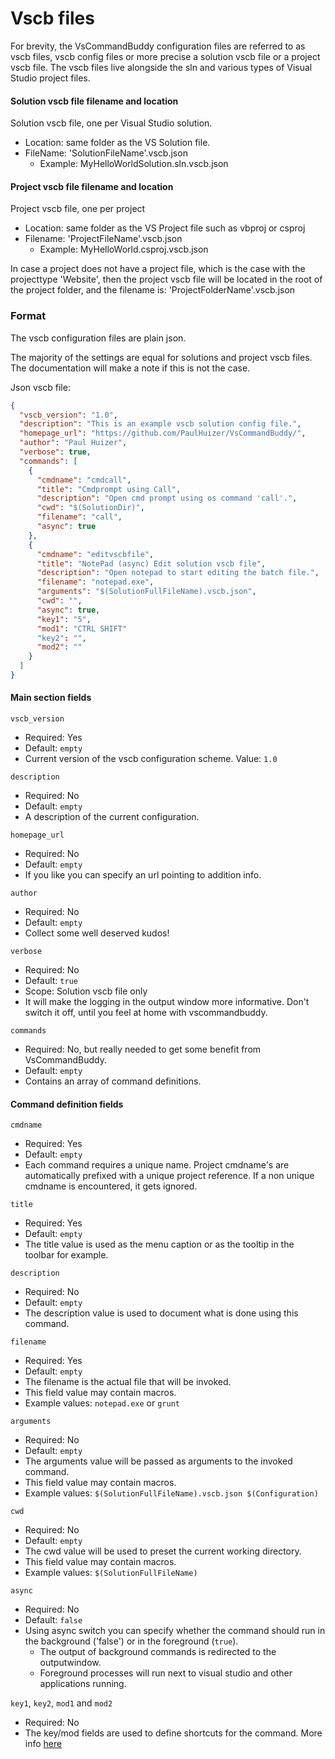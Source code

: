 # Vscb files

For brevity, the VsCommandBuddy configuration files are referred to as vscb files, vscb config files or more precise a solution 
vscb file or a project vscb file. The vscb files live alongside the sln and various types of Visual Studio project files.

#### Solution vscb file filename and location
Solution vscb file, one per Visual Studio solution.
- Location: same folder as the VS Solution file.
- FileName: 'SolutionFileName'.vscb.json
  - Example: MyHelloWorldSolution.sln.vscb.json

#### Project vscb file filename and location
Project vscb file, one per project
- Location: same folder as the VS Project file such as vbproj or csproj
- Filename: 'ProjectFileName'.vscb.json
  - Example: MyHelloWorld.csproj.vscb.json

In case a project does not have a project file, which is the case with the projecttype
'Website', then the project vscb file will be located in the root of the project folder, and
the filename is: 'ProjectFolderName'.vscb.json

### Format
The vscb configuration files are plain json. 

The majority of the settings are equal for solutions and project vscb files. The documentation will make a note if this is not the case.

Json vscb file:

```json
{
  "vscb_version": "1.0",
  "description": "This is an example vscb solution config file.",
  "homepage_url": "https://github.com/PaulHuizer/VsCommandBuddy/",
  "author": "Paul Huizer",
  "verbose": true,
  "commands": [
    {
      "cmdname": "cmdcall",
      "title": "Cmdprompt using Call",
      "description": "Open cmd prompt using os command 'call'.",
      "cwd": "$(SolutionDir)",
      "filename": "call",
      "async": true
    },
    {
      "cmdname": "editvscbfile",
      "title": "NotePad (async) Edit solution vscb file",
      "description": "Open notepad to start editing the batch file.",
      "filename": "notepad.exe",
      "arguments": "$(SolutionFullFileName).vscb.json",
      "cwd": "",
      "async": true,
      "key1": "5",
      "mod1": "CTRL SHIFT"
      "key2": "",
      "mod2": ""
    }
  ]
}
```

#### Main section fields
`vscb_version`
- Required: Yes
- Default: `empty`
- Current version of the vscb configuration scheme. Value: `1.0`

`description`
- Required: No
- Default: `empty`
- A description of the current configuration.

`homepage_url`
- Required: No
- Default: `empty`
- If you like you can specify an url pointing to addition info.

`author`
- Required: No
- Default: `empty`
- Collect some well deserved kudos!

`verbose`
- Required: No
- Default: `true`
- Scope: Solution vscb file only
- It will make the logging in the output window more informative. Don't switch it off, until you feel at home with vscommandbuddy.

`commands`
- Required: No, but really needed to get some benefit from VsCommandBuddy.
- Default: `empty`
- Contains an array of command definitions.

#### Command definition fields

`cmdname`
- Required: Yes
- Default: `empty`
- Each command requires a unique name. Project cmdname's are automatically prefixed with a unique project reference. If a non unique cmdname is encountered, it gets ignored.

`title`
- Required: Yes
- Default: `empty`
- The title value is used as the menu caption or as the tooltip in the toolbar for example.

`description`
- Required: No
- Default: `empty`
- The description value is used to document what is done using this command.

`filename`
- Required: Yes
- Default: `empty`
- The filename is the actual file that will be invoked. 
- This field value may contain macros.
- Example values: `notepad.exe` or `grunt`

`arguments`
- Required: No
- Default: `empty`
- The arguments value will be passed as arguments to the invoked command. 
- This field value may contain macros.
- Example values: `$(SolutionFullFileName).vscb.json $(Configuration)` 

`cwd`
- Required: No
- Default: `empty`
- The cwd value will be used to preset the current working directory. 
- This field value may contain macros.
- Example values: `$(SolutionFullFileName)` 

`async`
- Required: No
- Default: `false`
- Using async switch you can specify whether the command should run in the background ('false') or in the foreground (`true`).
  - The output of background commands is redirected to the outputwindow.
  - Foreground processes will run next to visual studio and other applications running.

`key1`, `key2`, `mod1` and `mod2`
- Required: No 
- The key/mod fields are used to define shortcuts for the command. More info [here](shortcutkeys.md)

